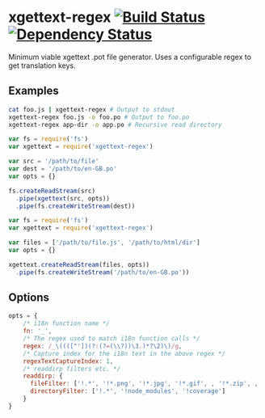 # xgettext-regex [![Build Status](https://img.shields.io/travis/alanshaw/xgettext-regex.svg?style=flat)](https://travis-ci.org/alanshaw/xgettext-regex) [![Dependency Status](https://david-dm.org/alanshaw/xgettext-regex.svg?style=flat)](https://david-dm.org/alanshaw/xgettext-regex)

Minimum viable xgettext .pot file generator. Uses a configurable regex to get translation keys.

## Examples

```sh
cat foo.js | xgettext-regex # Output to stdout
xgettext-regex foo.js -o foo.po # Output to foo.po
xgettext-regex app-dir -o app.po # Recursive read directory
```

```js
var fs = require('fs')
var xgettext = require('xgettext-regex')

var src = '/path/to/file'
var dest = '/path/to/en-GB.po'
var opts = {}

fs.createReadStream(src)
  .pipe(xgettext(src, opts))
  .pipe(fs.createWriteStream(dest))
```

```js
var fs = require('fs')
var xgettext = require('xgettext-regex')

var files = ['/path/to/file.js', '/path/to/html/dir']
var opts = {}

xgettext.createReadStream(files, opts))
  .pipe(fs.createWriteStream('/path/to/en-GB.po'))
```

## Options

```js
opts = {
    /* i18n function name */
    fn: '_',
    /* The regex used to match i18n function calls */
    regex: /_\(((["'])(?:(?=(\\?))\3.)*?\2)\)/g,
    /* Capture index for the i18n text in the above regex */
    regexTextCaptureIndex: 1,
    /* readdirp filters etc. */
    readdirp: {
      fileFilter: ['!.*', '!*.png', '!*.jpg', '!*.gif', , '!*.zip', , '!*.gz'],
      directoryFilter: ['!.*', '!node_modules', '!coverage']
    }
}
```
